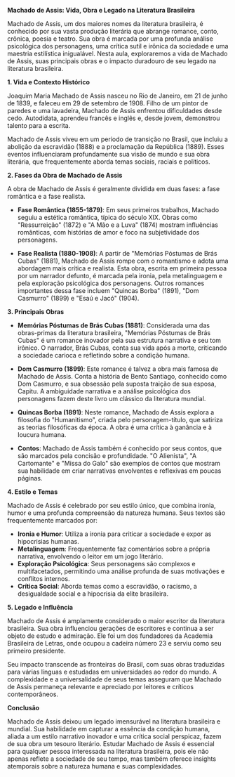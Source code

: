 **Machado de Assis: Vida, Obra e Legado na Literatura Brasileira**

Machado de Assis, um dos maiores nomes da literatura brasileira, é conhecido por sua vasta produção literária que abrange romance, conto, crônica, poesia e teatro. Sua obra é marcada por uma profunda análise psicológica dos personagens, uma crítica sutil e irônica da sociedade e uma maestria estilística inigualável. Nesta aula, exploraremos a vida de Machado de Assis, suas principais obras e o impacto duradouro de seu legado na literatura brasileira.

**1. Vida e Contexto Histórico**

Joaquim Maria Machado de Assis nasceu no Rio de Janeiro, em 21 de junho de 1839, e faleceu em 29 de setembro de 1908. Filho de um pintor de paredes e uma lavadeira, Machado de Assis enfrentou dificuldades desde cedo. Autodidata, aprendeu francês e inglês e, desde jovem, demonstrou talento para a escrita.

Machado de Assis viveu em um período de transição no Brasil, que incluiu a abolição da escravidão (1888) e a proclamação da República (1889). Esses eventos influenciaram profundamente sua visão de mundo e sua obra literária, que frequentemente aborda temas sociais, raciais e políticos.

**2. Fases da Obra de Machado de Assis**

A obra de Machado de Assis é geralmente dividida em duas fases: a fase romântica e a fase realista.

- **Fase Romântica (1855-1879)**: Em seus primeiros trabalhos, Machado seguiu a estética romântica, típica do século XIX. Obras como "Ressurreição" (1872) e "A Mão e a Luva" (1874) mostram influências românticas, com histórias de amor e foco na subjetividade dos personagens.

- **Fase Realista (1880-1908)**: A partir de "Memórias Póstumas de Brás Cubas" (1881), Machado de Assis rompe com o romantismo e adota uma abordagem mais crítica e realista. Esta obra, escrita em primeira pessoa por um narrador defunto, é marcada pela ironia, pela metalinguagem e pela exploração psicológica dos personagens. Outros romances importantes dessa fase incluem "Quincas Borba" (1891), "Dom Casmurro" (1899) e "Esaú e Jacó" (1904).

**3. Principais Obras**

- **Memórias Póstumas de Brás Cubas (1881)**: Considerada uma das obras-primas da literatura brasileira, "Memórias Póstumas de Brás Cubas" é um romance inovador pela sua estrutura narrativa e seu tom irônico. O narrador, Brás Cubas, conta sua vida após a morte, criticando a sociedade carioca e refletindo sobre a condição humana.

- **Dom Casmurro (1899)**: Este romance é talvez a obra mais famosa de Machado de Assis. Conta a história de Bento Santiago, conhecido como Dom Casmurro, e sua obsessão pela suposta traição de sua esposa, Capitu. A ambiguidade narrativa e a análise psicológica dos personagens fazem deste livro um clássico da literatura mundial.

- **Quincas Borba (1891)**: Neste romance, Machado de Assis explora a filosofia do "Humanitismo", criada pelo personagem-título, que satiriza as teorias filosóficas da época. A obra é uma crítica à ganância e à loucura humana.

- **Contos**: Machado de Assis também é conhecido por seus contos, que são marcados pela concisão e profundidade. "O Alienista", "A Cartomante" e "Missa do Galo" são exemplos de contos que mostram sua habilidade em criar narrativas envolventes e reflexivas em poucas páginas.

**4. Estilo e Temas**

Machado de Assis é celebrado por seu estilo único, que combina ironia, humor e uma profunda compreensão da natureza humana. Seus textos são frequentemente marcados por:

- **Ironia e Humor**: Utiliza a ironia para criticar a sociedade e expor as hipocrisias humanas.
- **Metalinguagem**: Frequentemente faz comentários sobre a própria narrativa, envolvendo o leitor em um jogo literário.
- **Exploração Psicológica**: Seus personagens são complexos e multifacetados, permitindo uma análise profunda de suas motivações e conflitos internos.
- **Crítica Social**: Aborda temas como a escravidão, o racismo, a desigualdade social e a hipocrisia da elite brasileira.

**5. Legado e Influência**

Machado de Assis é amplamente considerado o maior escritor da literatura brasileira. Sua obra influenciou gerações de escritores e continua a ser objeto de estudo e admiração. Ele foi um dos fundadores da Academia Brasileira de Letras, onde ocupou a cadeira número 23 e serviu como seu primeiro presidente.

Seu impacto transcende as fronteiras do Brasil, com suas obras traduzidas para várias línguas e estudadas em universidades ao redor do mundo. A complexidade e a universalidade de seus temas asseguram que Machado de Assis permaneça relevante e apreciado por leitores e críticos contemporâneos.

**Conclusão**

Machado de Assis deixou um legado imensurável na literatura brasileira e mundial. Sua habilidade em capturar a essência da condição humana, aliada a um estilo narrativo inovador e uma crítica social perspicaz, fazem de sua obra um tesouro literário. Estudar Machado de Assis é essencial para qualquer pessoa interessada na literatura brasileira, pois ele não apenas reflete a sociedade de seu tempo, mas também oferece insights atemporais sobre a natureza humana e suas complexidades.